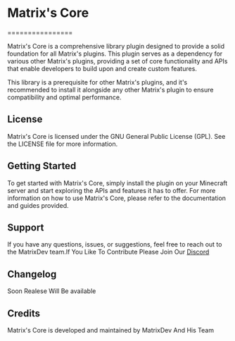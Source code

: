 # Matrix's Core

================

Matrix's Core is a comprehensive library plugin designed to provide a solid foundation for all Matrix's plugins. This plugin serves as a dependency for various other Matrix's plugins, providing a set of core functionality and APIs that enable developers to build upon and create custom features.

This library is a prerequisite for other Matrix's plugins, and it's recommended to install it alongside any other Matrix's plugin to ensure compatibility and optimal performance.

License
-------

Matrix's Core is licensed under the GNU General Public License (GPL). See the LICENSE file for more information.

Getting Started
---------------

To get started with Matrix's Core, simply install the plugin on your Minecraft server and start exploring the APIs and features it has to offer. For more information on how to use Matrix's Core, please refer to the documentation and guides provided.

Support
-------

If you have any questions, issues, or suggestions, feel free to reach out to the MatrixDev team.If You Like To Contribute Please Join Our
[Discord](https://discord.gg/BsAWWpDeST)

Changelog
---------

Soon Realese Will Be available 

Credits
-------

Matrix's Core is developed and maintained by MatrixDev And His Team

